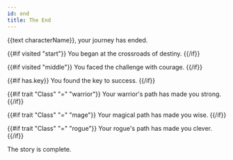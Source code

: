 ```yaml
---
id: end
title: The End
---
```


{{text characterName}}, your journey has ended.

{{#if visited "start"}}
You began at the crossroads of destiny.
{{/if}}

{{#if visited "middle"}}
You faced the challenge with courage.
{{/if}}

{{#if has.key}}
You found the key to success.
{{/if}}

{{#if trait "Class" "=" "warrior"}}
Your warrior's path has made you strong.
{{/if}}

{{#if trait "Class" "=" "mage"}}
Your magical path has made you wise.
{{/if}}

{{#if trait "Class" "=" "rogue"}}
Your rogue's path has made you clever.
{{/if}}

The story is complete.
